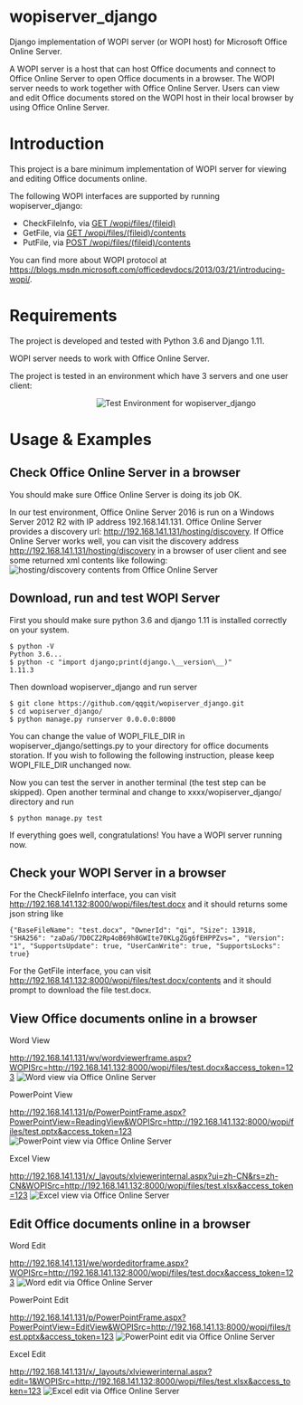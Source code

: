 # wopiserver_django
Django implementation of WOPI server (or WOPI host) for Microsoft Office Online Server. 

A WOPI server is a host that can host Office documents and connect to Office Online Server to open Office documents in a browser. The WOPI server needs to work together with Office Online Server. Users can view and edit Office documents stored on the WOPI host in their local browser by using Office Online Server.

# Introduction
This project is a bare minimum implementation of WOPI server for viewing and editing Office documents online. 

The following WOPI interfaces are supported by running wopiserver_django:
- CheckFileInfo, via [GET /wopi/files/(fileid)](https://wopirest.readthedocs.io/en/latest/files/CheckFileInfo.html)
- GetFile, via [GET /wopi/files/(fileid)/contents](https://wopirest.readthedocs.io/en/latest/files/GetFile.html)
- PutFile, via [POST /wopi/files/(fileid)/contents](https://wopirest.readthedocs.io/en/latest/files/PutFile.html)

You can find more about WOPI protocol at https://blogs.msdn.microsoft.com/officedevdocs/2013/03/21/introducing-wopi/.


# Requirements
The project is developed and tested with Python 3.6 and Django 1.11.

WOPI server needs to work with Office Online Server.

The project is tested in an environment which have 3 servers and one user client:

                                        ![Test Environment for wopiserver_django](https://github.com/qqgit/wopiserver_django/blob/master/wopiserver/static/images/Test%20Environment.png)

# 

# Usage & Examples
## Check Office Online Server in a browser
You should make sure Office Online Server is doing its job OK.

In our test environment, Office Online Server 2016 is run on a Windows Server 2012 R2 with IP address 192.168.141.131. Office Online Server provides a discovery url: http://192.168.141.131/hosting/discovery. If Office Online Server works well, you can visit the discovery address http://192.168.141.131/hosting/discovery in a browser of user client and see some returned xml contents like following:
![hosting/discovery contents from Office Online Server](https://github.com/qqgit/wopiserver_django/blob/master/wopiserver/static/images/discovery.png)
## Download, run and test WOPI Server
First you should make sure python 3.6 and django 1.11 is installed correctly on your system.
```
$ python -V
Python 3.6...
$ python -c "import django;print(django.\__version\__)"
1.11.3
```
Then download wopiserver_django and run server
```
$ git clone https://github.com/qqgit/wopiserver_django.git
$ cd wopiserver_django/
$ python manage.py runserver 0.0.0.0:8000
```
You can change the value of WOPI_FILE_DIR in wopiserver_django/settings.py to your directory for office documents storation. If you wish to following the following instruction, please keep WOPI_FILE_DIR unchanged now.

Now you can test the server in another terminal (the test step can be skipped). Open another terminal and change to xxxx/wopiserver_django/ directory and run
```
$ python manage.py test
```
If everything goes well, congratulations! You have a WOPI server running now.
## Check your WOPI Server in a browser
For the CheckFileInfo interface, you can visit http://192.168.141.132:8000/wopi/files/test.docx and it should returns some json string like 
```
{"BaseFileName": "test.docx", "OwnerId": "qi", "Size": 13918, "SHA256": "zaDaG/7D0CZ2Rp4oB69h8GWIte70KLgZGg6fEHPPZvs=", "Version": "1", "SupportsUpdate": true, "UserCanWrite": true, "SupportsLocks": true}
```
For the GetFile interface, you can visit http://192.168.141.132:8000/wopi/files/test.docx/contents and it should prompt to download the file test.docx.
## View Office documents online in a browser
Word View

http://192.168.141.131/wv/wordviewerframe.aspx?WOPISrc=http://192.168.141.132:8000/wopi/files/test.docx&access_token=123
![Word view via Office Online Server](https://github.com/qqgit/wopiserver_django/blob/master/wopiserver/static/images/word_view.png)


PowerPoint View

http://192.168.141.131/p/PowerPointFrame.aspx?PowerPointView=ReadingView&WOPISrc=http://192.168.141.132:8000/wopi/files/test.pptx&access_token=123
![PowerPoint view via Office Online Server](https://github.com/qqgit/wopiserver_django/blob/master/wopiserver/static/images/powerpoint_view.png)

Excel View

http://192.168.141.131/x/_layouts/xlviewerinternal.aspx?ui=zh-CN&rs=zh-CN&WOPISrc=http://192.168.141.132:8000/wopi/files/test.xlsx&access_token=123
![Excel view via Office Online Server](https://github.com/qqgit/wopiserver_django/blob/master/wopiserver/static/images/excel_view.png)

## Edit Office documents online in a browser
Word Edit

http://192.168.141.131/we/wordeditorframe.aspx?WOPISrc=http://192.168.141.132:8000/wopi/files/test.docx&access_token=123
![Word edit via Office Online Server](https://github.com/qqgit/wopiserver_django/blob/master/wopiserver/static/images/word_edit.png)

PowerPoint Edit

http://192.168.141.131/p/PowerPointFrame.aspx?PowerPointView=EditView&WOPISrc=http://192.168.141.13:8000/wopi/files/test.pptx&access_token=123
![PowerPoint edit via Office Online Server](https://github.com/qqgit/wopiserver_django/blob/master/wopiserver/static/images/powerpoint_edit.png)


Excel Edit

http://192.168.141.131/x/_layouts/xlviewerinternal.aspx?edit=1&WOPISrc=http://192.168.141.132:8000/wopi/files/test.xlsx&access_token=123
![Excel edit via Office Online Server](https://github.com/qqgit/wopiserver_django/blob/master/wopiserver/static/images/excel_edit.png)
